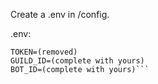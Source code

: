Create a .env in /config.

.env:

```
TOKEN=(removed)
GUILD_ID=(complete with yours)
BOT_ID=(complete with yours)```
